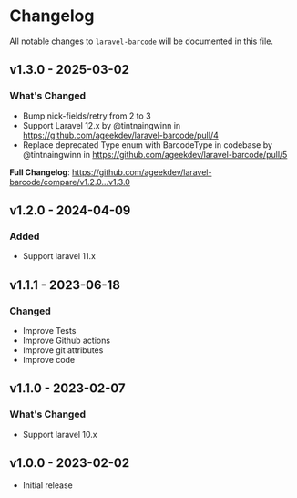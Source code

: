 # Changelog

All notable changes to `laravel-barcode` will be documented in this file.

## v1.3.0 - 2025-03-02

### What's Changed

* Bump nick-fields/retry from 2 to 3
* Support Laravel 12.x by @tintnaingwinn in https://github.com/ageekdev/laravel-barcode/pull/4
* Replace deprecated Type enum with BarcodeType in codebase by @tintnaingwinn in https://github.com/ageekdev/laravel-barcode/pull/5

**Full Changelog**: https://github.com/ageekdev/laravel-barcode/compare/v1.2.0...v1.3.0

## v1.2.0 - 2024-04-09

### Added

- Support laravel 11.x

## v1.1.1 - 2023-06-18

### Changed

- Improve Tests
- Improve Github actions
- Improve git attributes
- Improve code

## v1.1.0 - 2023-02-07

### What's Changed

- Support laravel 10.x

## v1.0.0 - 2023-02-02

- Initial release
